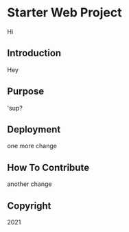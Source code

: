 # Starter Web Project
Hi
## Introduction
Hey
## Purpose
'sup?
## Deployment
one more change
## How To Contribute
another change

## Copyright
2021